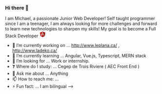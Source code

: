 ### Hi there 👋

I am Michael, a passionate Junior Web Developer! Self taught programmer since I am a teenager, I am always looking for more challenges and forward to learn new technologies to sharpen my skills! My goal is to become a Full Stack Developer
<img height="20" src="https://github.com/devicons/devicon/blob/master/icons/angularjs/angularjs-original.svg" style="max-width:100%"/>

- 🔭 I’m currently working on ... http://www.leplana.ca/ , http://www.ladeko.ca/
- 🌱 I’m currently learning ... Angular, Vue.js, Typescript, MERN stack
- 🤔 I’m looking for ... Work or internship. 
- :question: Where do I study: ... Cegep de Trois Riviere ( AEC Front End )
- 💬 Ask me about ... Anything
- 📫 How to reach me: ... 
- ⚡ Fun fact: ... I am bilingual
-->

